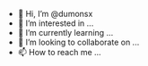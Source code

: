 - 👋 Hi, I’m @dumonsx
- 👀 I’m interested in ...
- 🌱 I’m currently learning ...
- 💞️ I’m looking to collaborate on ...
- 📫 How to reach me ...

<!---
dumonsx/dumonsx is a ✨ special ✨ repository because its `README.md` (this file) appears on your GitHub profile.
You can click the Preview link to take a look at your changes.
--->
